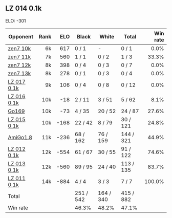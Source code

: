## LZ 014 0.1k ##

ELO: -301

Opponent | Rank | ELO | Black | White | Total | Win rate
---------|-----:|----:|-------|-------|-------|-------:
[zen7 10k](zen7%2010k.md) | 6k | 617 | 0 / 1 | - | 0 / 1 | 0.0%
[zen7 11k](zen7%2011k.md) | 7k | 560 | 1 / 1 | 0 / 2 | 1 / 3 | 33.3%
[zen7 12k](zen7%2012k.md) | 8k | 398 | 0 / 4 | 0 / 3 | 0 / 7 | 0.0%
[zen7 13k](zen7%2013k.md) | 8k | 278 | 0 / 1 | 0 / 3 | 0 / 4 | 0.0%
[LZ 017 0.1k](LZ%20017%200.1k.md) | 9k | 106 | 0 / 4 | 0 / 8 | 0 / 12 | 0.0%
[LZ 016 0.1k](LZ%20016%200.1k.md) | 10k | -18 | 2 / 11 | 3 / 51 | 5 / 62 | 8.1%
[Go169](Go169.md) | 10k | -73 | 4 / 35 | 20 / 52 | 24 / 87 | 27.6%
[LZ 015 0.1k](LZ%20015%200.1k.md) | 10k | -168 | 22 / 42 | 8 / 79 | 30 / 121 | 24.8%
[AmiGo1.8](AmiGo1.8.md) | 11k | -236 | 68 / 162 | 76 / 159 | 144 / 321 | 44.9%
[LZ 012 0.1k](LZ%20012%200.1k.md) | 12k | -554 | 61 / 67 | 30 / 55 | 91 / 122 | 74.6%
[LZ 013 0.1k](LZ%20013%200.1k.md) | 12k | -560 | 89 / 95 | 24 / 40 | 113 / 135 | 83.7%
[LZ 011 0.1k](LZ%20011%200.1k.md) | 14k | -884 | 4 / 4 | 3 / 3 | 7 / 7 | 100.0%
Total | | | 251 / 542 | 164 / 340 | 415 / 882 | 
Win rate| | | 46.3% | 48.2% | 47.1% | 
